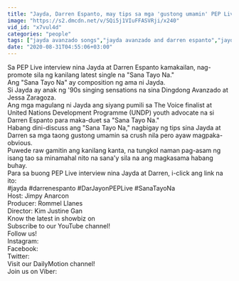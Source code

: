 ```yaml
---
title: "Jayda, Darren Espanto, may tips sa mga 'gustong umamin' PEP Live Choice Cuts"
image: "https://s2.dmcdn.net/v/SQi5j1VIuFFASVRji/x240"
vid_id: "x7vul4d"
categories: "people"
tags: ["jayda avanzado songs","jayda avanzado and darren espanto","jayda avanzado tiktok"]
date: "2020-08-31T04:55:06+03:00"
---
```

Sa PEP Live interview nina Jayda at Darren Espanto kamakailan, nag-promote sila ng kanilang latest single na &quot;Sana Tayo Na.&quot;  <br>Ang &quot;Sana Tayo Na&quot; ay composition ng ama ni Jayda.  <br>Si Jayda ay anak ng '90s singing sensations na sina Dingdong Avanzado at Jessa Zaragoza.   <br>Ang mga magulang ni Jayda ang siyang pumili sa The Voice finalist at United Nations Development Programme (UNDP) youth advocate na si Darren Espanto para maka-duet sa &quot;Sana Tayo Na.&quot;  <br>Habang dini-discuss ang &quot;Sana Tayo Na,&quot; nagbigay ng tips sina Jayda at Darren sa mga taong gustong umamin sa crush nila pero ayaw magpaka-obvious.  <br>Puwede raw gamitin ang kanilang kanta, na tungkol naman pag-asam ng isang tao sa minamahal nito na sana'y sila na ang magkasama habang buhay.  <br>Para sa buong PEP Live interview nina Jayda at Darren, i-click ang link na ito:   <br>#jayda #darrenespanto #DarJayonPEPLive #SanaTayoNa  <br>Host: Jimpy Anarcon  <br>Producer: Rommel Llanes  <br>Director: Kim Justine Gan  <br>Know the latest in showbiz on   <br>Subscribe to our YouTube channel!   <br>Follow us!  <br>Instagram:   <br>Facebook:   <br>Twitter:   <br>Visit our DailyMotion channel!   <br>Join us on Viber: 

